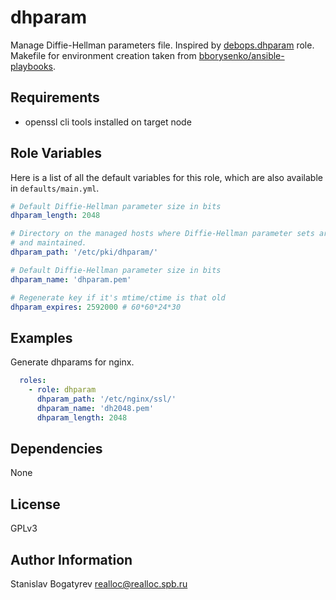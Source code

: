 dhparam
=======

Manage Diffie-Hellman parameters file.
Inspired by [debops.dhparam](https://github.com/debops/ansible-dhparam) role.
Makefile for environment creation taken from [bborysenko/ansible-playbooks](https://github.com/bborysenko/ansible-playbooks).

Requirements
------------

* openssl cli tools installed on target node

Role Variables
--------------

Here is a list of all the default variables for this role, which are also available in `defaults/main.yml`.

```yaml
# Default Diffie-Hellman parameter size in bits
dhparam_length: 2048

# Directory on the managed hosts where Diffie-Hellman parameter sets are kept
# and maintained.
dhparam_path: '/etc/pki/dhparam/'

# Default Diffie-Hellman parameter size in bits
dhparam_name: 'dhparam.pem'

# Regenerate key if it's mtime/ctime is that old
dhparam_expires: 2592000 # 60*60*24*30

```

Examples
--------

Generate dhparams for nginx.

```yaml
  roles:
    - role: dhparam
      dhparam_path: '/etc/nginx/ssl/'
      dhparam_name: 'dh2048.pem'
      dhparam_length: 2048
```

Dependencies
------------

None

License
-------

GPLv3

Author Information
------------------

Stanislav Bogatyrev <realloc@realloc.spb.ru>
